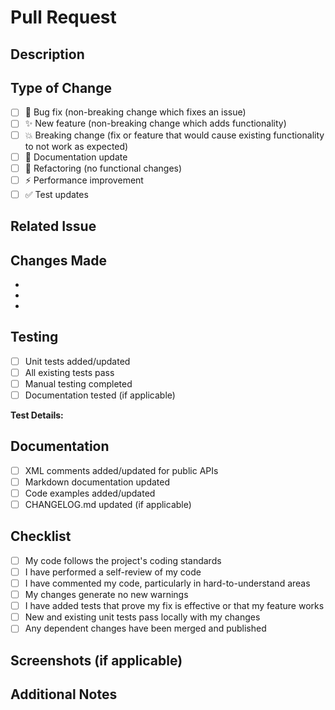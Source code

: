# Pull Request

## Description

<!-- Provide a brief description of your changes -->

## Type of Change

- [ ] 🐛 Bug fix (non-breaking change which fixes an issue)
- [ ] ✨ New feature (non-breaking change which adds functionality)
- [ ] 💥 Breaking change (fix or feature that would cause existing functionality to not work as expected)
- [ ] 📝 Documentation update
- [ ] 🔧 Refactoring (no functional changes)
- [ ] ⚡ Performance improvement
- [ ] ✅ Test updates

## Related Issue

<!-- Link to related issue: Fixes #123, Closes #456 -->

## Changes Made

<!-- List the specific changes made in this PR -->

- 
- 
- 

## Testing

- [ ] Unit tests added/updated
- [ ] All existing tests pass
- [ ] Manual testing completed
- [ ] Documentation tested (if applicable)

**Test Details:**
<!-- Describe how you tested your changes -->

## Documentation

- [ ] XML comments added/updated for public APIs
- [ ] Markdown documentation updated
- [ ] Code examples added/updated
- [ ] CHANGELOG.md updated (if applicable)

## Checklist

- [ ] My code follows the project's coding standards
- [ ] I have performed a self-review of my code
- [ ] I have commented my code, particularly in hard-to-understand areas
- [ ] My changes generate no new warnings
- [ ] I have added tests that prove my fix is effective or that my feature works
- [ ] New and existing unit tests pass locally with my changes
- [ ] Any dependent changes have been merged and published

## Screenshots (if applicable)

<!-- Add screenshots to help explain your changes -->

## Additional Notes

<!-- Add any additional notes, concerns, or questions for reviewers -->
